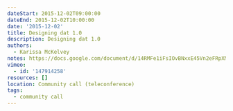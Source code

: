 ```yaml
---
dateStart: 2015-12-02T09:00:00
dateEnd: 2015-12-02T10:00:00
date: '2015-12-02'
title: Designing dat 1.0
description: Designing dat 1.0
authors:
  - Karissa McKelvey
notes: https://docs.google.com/document/d/14RMFe1iFsIOvBNxxE45Vn2eFRpXMRwQ3sbztUh7-72c/edit?usp=sharing
vimeo:
  - id: '147914258'
resources: []
location: Community call (teleconference)
tags:
  - community call
---
```

